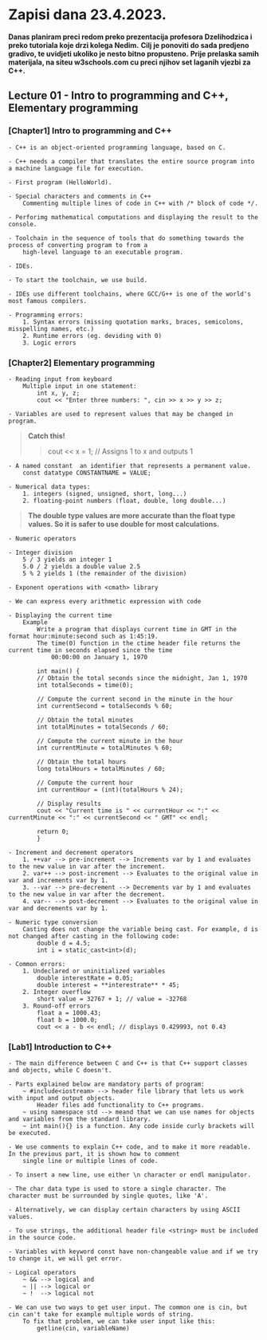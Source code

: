 # Zapisi dana 23.4.2023.

**Danas planiram preci redom preko prezentacija profesora Dzelihodzica i preko tutoriala koje drzi kolega Nedim.**
**Cilj je ponoviti do sada predjeno gradivo, te uvidjeti ukoliko je nesto bitno propusteno.**
**Prije prelaska samih materijala, na siteu w3schools.com cu preci njihov set laganih vjezbi za C++.**

## Lecture 01 - Intro to programming and C++, Elementary programming

  ### [Chapter1] Intro to programming and C++

    - C++ is an object-oriented programming language, based on C.

    - C++ needs a compiler that translates the entire source program into a machine language file for execution.

    - First program (HelloWorld).

    - Special characters and comments in C++
        Commenting multiple lines of code in C++ with /* block of code */.

    - Perforimg mathematical computations and displaying the result to the console.

    - Toolchain in the sequence of tools that do something towards the process of converting program to from a 
        high-level language to an executable program.

    - IDEs.

    - To start the toolchain, we use build.

    - IDEs use different toolchains, where GCC/G++ is one of the world's most famous compilers.

    - Programming errors:
        1. Syntax errors (missing quotation marks, braces, semicolons, misspelling names, etc.)
        2. Runtime errors (eg. deviding with 0)
        3. Logic errors

  ### [Chapter2] Elementary programming

    - Reading input from keyboard
        Multiple input in one statement:
            int x, y, z;
            cout << "Enter three numbers: ", cin >> x >> y >> z;

    - Variables are used to represent values that may be changed in program.

> **Catch this!**
>> cout << x = 1; // Assigns 1 to x and outputs 1

    - A named constant  an identifier that represents a permanent value.
        const datatype CONSTANTNAME = VALUE;

    - Numerical data types:
        1. integers (signed, unsigned, short, long...)
        2. floating-point numbers (float, double, long double...)

> **The double type values are more accurate than the float type values. So it is safer to use double for most calculations.**

    - Numeric operators

    - Integer division
        5 / 3 yields an integer 1
        5.0 / 2 yields a double value 2.5
        5 % 2 yields 1 (the remainder of the division)

    - Exponent operations with <cmath> library

    - We can express every arithmetic expression with code

    - Displaying the current time
        Example
            Write a program that displays current time in GMT in the format hour:minute:second such as 1:45:19.
            The time(0) function in the ctime header file returns the current time in seconds elapsed since the time
                00:00:00 on January 1, 1970 

            int main() {
            // Obtain the total seconds since the midnight, Jan 1, 1970
            int totalSeconds = time(0);

            // Compute the current second in the minute in the hour
            int currentSecond = totalSeconds % 60;

            // Obtain the total minutes
            int totalMinutes = totalSeconds / 60;

            // Compute the current minute in the hour
            int currentMinute = totalMinutes % 60;

            // Obtain the total hours
            long totalHours = totalMinutes / 60;

            // Compute the current hour
            int currentHour = (int)(totalHours % 24);

            // Display results
            cout << "Current time is " << currentHour << ":" << currentMinute << ":" << currentSecond << " GMT" << endl;

            return 0;
            }

    - Increment and decrement operators
        1. ++var --> pre-increment --> Increments var by 1 and evaluates to the new value in var after the increment.
        2. var++ --> post-increment --> Evaluates to the original value in var and increments var by 1.
        3. --var --> pre-decrement --> Decrements var by 1 and evaluates to the new value in var after the decrement.
        4. var-- --> post-decrement --> Evaluates to the original value in var and decrements var by 1.

    - Numeric type conversion
        Casting does not change the variable being cast. For example, d is not changed after casting in the following code:
            double d = 4.5;
            int i = static_cast<int>(d);

    - Common errors:
        1. Undeclared or uninitialized variables
            double interestRate = 0.05;
            double interest = **interestrate** * 45;
        2. Integer overflow
            short value = 32767 + 1; // value = -32768
        3. Round-off errors
            float a = 1000.43;
            float b = 1000.0;
            cout << a - b << endl; // displays 0.429993, not 0.43

  ### [Lab1] Introduction to C++

    - The main difference between C and C++ is that C++ support classes and objects, while C doesn't.

    - Parts explained below are mandatory parts of program:
        ~ #include<iostream> --> header file library that lets us work with input and output objects.
            Header files add functionality to C++ programs.
        ~ using namespace std --> meand that we can use names for objects and variables from the standard library.
        ~ int main(){} is a function. Any code inside curly brackets will be executed.

    - We use comments to explain C++ code, and to make it more readable. In the previous part, it is shown how to comment 
        single line or multiple lines of code.

    - To insert a new line, use either \n character or endl manipulator.

    - The char data type is used to store a single character. The character must be surrounded by single quotes, like 'A'.

    - Alternatively, we can display certain characters by using ASCII values.

    - To use strings, the additional header file <string> must be included in the source code.

    - Variables with keyword const have non-changeable value and if we try to change it, we will get error.

    - Logical operators
        ~ && --> logical and
        ~ || --> logical or
        ~ !  --> logical not

    - We can use two ways to get user input. The common one is cin, but cin can't take for example multiple words of string.
        To fix that problem, we can take user input like this:
            getline(cin, variableName)
